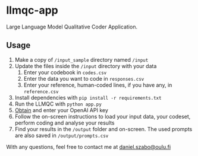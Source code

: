 # llmqc-app
Large Language Model Qualitative Coder Application.


## Usage

1. Make a copy of `/input_sample` directory named `/input`
2. Update the files inside the `/input` directory with your data
   1. Enter your codebook in `codes.csv`
   2. Enter the data you want to code in `responses.csv`
   3. Enter your reference, human-coded lines, if you have any, in `reference.csv`
3. Install dependencies with `pip install -r requirements.txt`
4. Run the LLMQC with `python app.py`
5. [Obtain](https://help.openai.com/en/articles/4936850-where-do-i-find-my-openai-api-key) and enter your OpenAI API key
6. Follow the on-screen instructions to load your input data, your codeset, perform coding and analyse your results
7. Find your results in the `/output` folder and on-screen. The used prompts are also saved in `/output/prompts.csv`

With any questions, feel free to contact me at [daniel.szabo@oulu.fi](mailto:daniel.szabo@oulu.fi)